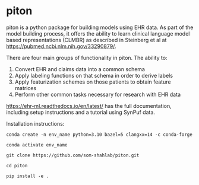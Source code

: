 # piton

piton is a python package for building models using EHR data. As part of the model building process, it offers the ability to learn clinical language model based representations (CLMBR) as described in Steinberg et al at https://pubmed.ncbi.nlm.nih.gov/33290879/.

There are four main groups of functionality in piton. The ability to:
1. Convert EHR and claims data into a common schema
2. Apply labeling functions on that schema in order to derive labels
3. Apply featurization schemes on those patients to obtain feature matrices
4. Perform other common tasks necessary for research with EHR data

https://ehr-ml.readthedocs.io/en/latest/ has the full documentation, including setup instructions and a tutorial using SynPuf data.

Installation instructions:

```
conda create -n env_name python=3.10 bazel=5 clangxx=14 -c conda-forge

conda activate env_name

git clone https://github.com/som-shahlab/piton.git

cd piton

pip install -e .
```
